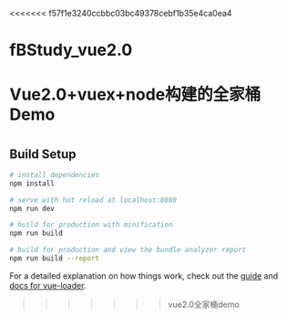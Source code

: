 <<<<<<< f57f1e3240ccbbc03bc49378cebf1b35e4ca0ea4
# fBStudy_vue2.0
Vue2.0+vuex+node构建的全家桶Demo
=======
# 

> 

## Build Setup

``` bash
# install dependencies
npm install

# serve with hot reload at localhost:8080
npm run dev

# build for production with minification
npm run build

# build for production and view the bundle analyzer report
npm run build --report
```

For a detailed explanation on how things work, check out the [guide](http://vuejs-templates.github.io/webpack/) and [docs for vue-loader](http://vuejs.github.io/vue-loader).
>>>>>>> vue2.0全家桶demo
